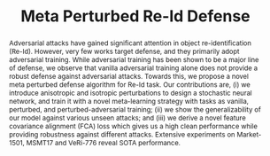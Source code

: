 ---
title: "Meta Perturbed Re-Id Defense"
authors:
  - A Verma*
  - AV Subramanyam*
  - MA Jauhar*
  - D Gera
  - RR Shah
year: 2023
status: "published"
feature: true
venue: "IEEE International Conference on Multimedia and Expo (ICME)"
tags:
  - Adversarial Robustness
  - Meta-learning
  - Object Re-Id
links:
  - type: PDF
    url: https://ieeexplore.ieee.org/document/10220009
abstract: "Adversarial attacks have gained significant attention in object re-identification (Re-Id). However, very few works target defense, and they primarily adopt adversarial training. While adversarial training has been shown to be a major line of defense, we observe that vanilla adversarial training alone does not provide a robust defense against adversarial attacks. Towards this, we propose a novel meta perturbed defense algorithm for Re-Id task. Our contributions are, (i) we introduce anisotropic and isotropic perturbations to design a stochastic neural network, and train it with a novel meta-learning strategy with tasks as vanilla, perturbed, and perturbed-adversarial training; (ii) we show the generalizability of our model against various unseen attacks; and (iii) we derive a novel feature covariance alignment (FCA) loss which gives us a high clean performance while providing robustness against different attacks. Extensive experiments on Market-1501, MSMT17 and VeRi-776 reveal SOTA performance."
layout: paper
---